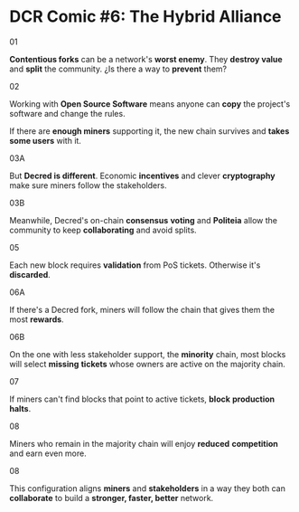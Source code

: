 # DCR Comic #6: The Hybrid Alliance

01

**Contentious forks** can be a network's **worst enemy**. They **destroy value** and **split** the community. ¿Is there a way to **prevent** them?

02

Working with **Open Source Software** means anyone can **copy** the project's software and change the rules.

If there are **enough miners** supporting it, the new chain survives and **takes some users** with it.


03A

But **Decred is different**. Economic **incentives** and clever **cryptography** make sure miners follow the stakeholders.

03B

Meanwhile, Decred's on-chain **consensus** **voting** and **Politeia** allow the community to keep **collaborating** and avoid splits.

05

Each new block requires **validation** from PoS tickets. Otherwise it's **discarded**.

06A

If there's a Decred fork, miners will follow the chain that gives them the most **rewards**. 

06B

On the one with less stakeholder support, the **minority** chain, most blocks will select **missing** **tickets** whose owners are active on the majority chain.

07

If miners can't find blocks that point to active tickets, **block** **production** **halts**.

08

Miners who remain in the majority chain will enjoy **reduced** **competition** and earn even more.

08

This configuration aligns **miners** and **stakeholders** in a way they both can **collaborate** to build a **stronger, faster, better** network.
